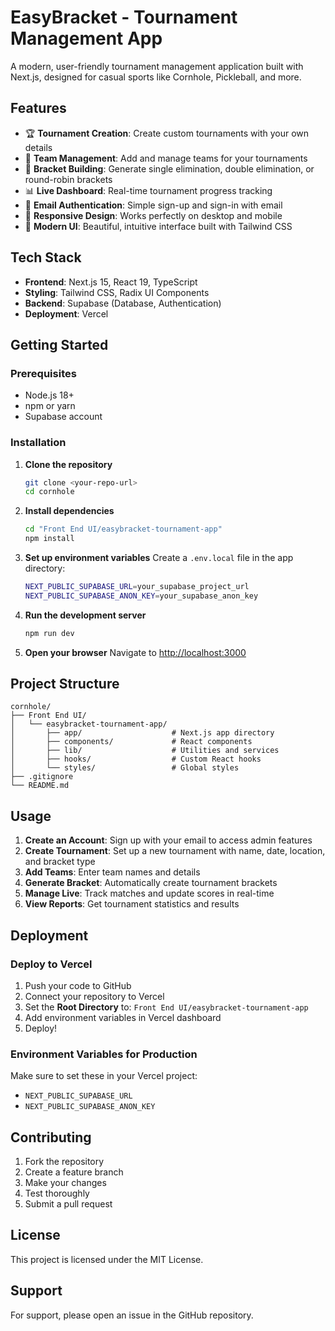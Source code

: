 # EasyBracket - Tournament Management App

A modern, user-friendly tournament management application built with Next.js, designed for casual sports like Cornhole, Pickleball, and more.

## Features

- 🏆 **Tournament Creation**: Create custom tournaments with your own details
- 👥 **Team Management**: Add and manage teams for your tournaments
- 🏅 **Bracket Building**: Generate single elimination, double elimination, or round-robin brackets
- 📊 **Live Dashboard**: Real-time tournament progress tracking
- 🔐 **Email Authentication**: Simple sign-up and sign-in with email
- 📱 **Responsive Design**: Works perfectly on desktop and mobile
- 🎨 **Modern UI**: Beautiful, intuitive interface built with Tailwind CSS

## Tech Stack

- **Frontend**: Next.js 15, React 19, TypeScript
- **Styling**: Tailwind CSS, Radix UI Components
- **Backend**: Supabase (Database, Authentication)
- **Deployment**: Vercel

## Getting Started

### Prerequisites

- Node.js 18+ 
- npm or yarn
- Supabase account

### Installation

1. **Clone the repository**
   ```bash
   git clone <your-repo-url>
   cd cornhole
   ```

2. **Install dependencies**
   ```bash
   cd "Front End UI/easybracket-tournament-app"
   npm install
   ```

3. **Set up environment variables**
   Create a `.env.local` file in the app directory:
   ```bash
   NEXT_PUBLIC_SUPABASE_URL=your_supabase_project_url
   NEXT_PUBLIC_SUPABASE_ANON_KEY=your_supabase_anon_key
   ```

4. **Run the development server**
   ```bash
   npm run dev
   ```

5. **Open your browser**
   Navigate to [http://localhost:3000](http://localhost:3000)

## Project Structure

```
cornhole/
├── Front End UI/
│   └── easybracket-tournament-app/
│       ├── app/                    # Next.js app directory
│       ├── components/             # React components
│       ├── lib/                    # Utilities and services
│       ├── hooks/                  # Custom React hooks
│       └── styles/                 # Global styles
├── .gitignore
└── README.md
```

## Usage

1. **Create an Account**: Sign up with your email to access admin features
2. **Create Tournament**: Set up a new tournament with name, date, location, and bracket type
3. **Add Teams**: Enter team names and details
4. **Generate Bracket**: Automatically create tournament brackets
5. **Manage Live**: Track matches and update scores in real-time
6. **View Reports**: Get tournament statistics and results

## Deployment

### Deploy to Vercel

1. Push your code to GitHub
2. Connect your repository to Vercel
3. Set the **Root Directory** to: `Front End UI/easybracket-tournament-app`
4. Add environment variables in Vercel dashboard
5. Deploy!

### Environment Variables for Production

Make sure to set these in your Vercel project:
- `NEXT_PUBLIC_SUPABASE_URL`
- `NEXT_PUBLIC_SUPABASE_ANON_KEY`

## Contributing

1. Fork the repository
2. Create a feature branch
3. Make your changes
4. Test thoroughly
5. Submit a pull request

## License

This project is licensed under the MIT License.

## Support

For support, please open an issue in the GitHub repository. 